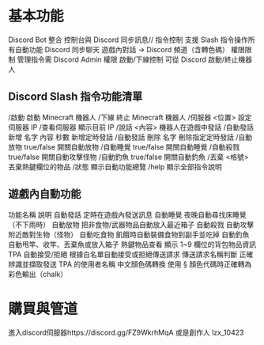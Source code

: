 # 基本功能
Discord Bot 整合	控制台與 Discord 同步訊息//
指令控制	支援 Slash 指令操作所有自動功能
Discord 同步聊天	遊戲內對話 → Discord 頻道（含轉色碼）
權限限制	管理指令需 Discord Admin 權限
啟動/下線控制	可從 Discord 啟動/終止機器人
## Discord Slash 指令功能清單
/啟動	啟動 Minecraft 機器人
/下線	終止 Minecraft 機器人
/伺服器 <位置>	設定伺服器 IP
/查看伺服器	顯示目前 IP
/說話 <內容>	機器人在遊戲中發話
/自動發話 新增 名字 內容 秒數	新增定時發話
/自動發話 刪除 名字	刪除指定定時發話
/自動放物 true/false	開關自動放物
/自動睡覺 true/false	開關自動睡覺
/自動殺戮 true/false	開關自動攻擊怪物
/自動釣魚 true/false	開關自動釣魚
/丟棄 <格號>	丟棄熱鍵欄位的物品
/狀態	顯示自動功能總覽
/help	顯示全部指令說明

## 遊戲內自動功能
功能名稱	說明
自動發話	定時在遊戲內發送訊息
自動睡覺	夜晚自動尋找床睡覺（不下雨時）
自動放物	把非食物/武器物品自動放入最近箱子
自動殺戮	自動攻擊附近敵對生物（怪物）
自動吃食物	飢餓時自動裝備食物到副手並吃掉
自動釣魚	自動甩竿、收竿、丟棄魚或放入箱子
熱鍵物品查看	顯示 1~9 欄位的背包物品資訊
TPA 自動接受/拒絕	根據白名單自動接受或拒絕傳送請求
傳送請求名稱判斷	正確辨識並擷取發送 TPA 的使用者名稱
中文顏色碼轉換	使用 § 顏色代碼時正確轉為彩色輸出（chalk）

# 購買與管道
進入discord伺服器https://discord.gg/FZ9WkrhMqA
或是創作人 lzx_10423
